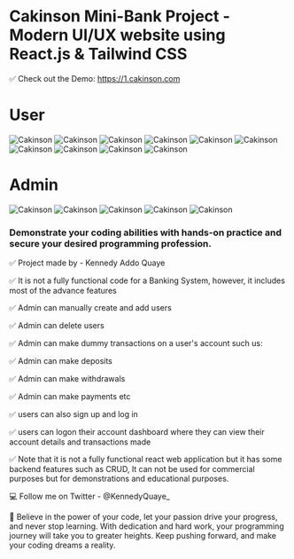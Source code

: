 # Cakinson Mini-Bank Project - Modern UI/UX website using React.js & Tailwind CSS


✅ Check out the Demo: https://1.cakinson.com


# User
![Cakinson](https://i.ibb.co/bKRq16y/Screenshot-2023-04-11-at-07-59-04-Cakinson.png)
![Cakinson](https://i.ibb.co/ZYyFCmb/Screenshot-2023-04-11-at-08-16-46-Cakinson.png)
![Cakinson](https://i.ibb.co/fvWwjks/Screenshot-2023-04-11-at-08-27-00-Cakinson.png)
![Cakinson](https://i.ibb.co/qsfHqhd/Screenshot-2023-04-11-at-08-21-04-Cakinson.png)
![Cakinson](https://i.ibb.co/59RKm1K/Screenshot-2023-04-11-at-08-32-36-Cakinson.png)
![Cakinson](https://i.ibb.co/0D0gPcw/Screenshot-2023-04-11-at-08-34-48-Cakinson.png)
![Cakinson](https://i.ibb.co/4dWsnKR/Screenshot-2023-04-11-at-08-36-53-Cakinson.png)
![Cakinson](https://i.ibb.co/0h6NKnF/Screenshot-2023-04-11-at-08-50-41-Cakinson.png)
![Cakinson](https://i.ibb.co/0h6NKnF/Screenshot-2023-04-11-at-08-50-41-Cakinson.png)
![Cakinson](https://i.ibb.co/MCCc1fJ/Screenshot-2023-04-11-at-08-58-59-Cakinson.png)

# Admin
![Cakinson](https://i.ibb.co/dfbHWqq/Screenshot-2023-04-11-at-08-40-58-Cakinson.png)
![Cakinson](https://i.ibb.co/8K5NSTC/Screenshot-2023-04-11-at-08-43-41-Cakinson.png)
![Cakinson](https://i.ibb.co/zRz5VTJ/Screenshot-2023-04-11-at-08-45-36-Cakinson.png)
![Cakinson](https://i.ibb.co/JHX0BJn/Screenshot-2023-04-11-at-08-47-31-Cakinson.png)
![Cakinson](https://i.ibb.co/JHX0BJn/Screenshot-2023-04-11-at-08-47-31-Cakinson.png)

### Demonstrate your coding abilities with hands-on practice and secure your desired programming profession.

✅ Project made by - Kennedy Addo Quaye


✅ It is not a fully functional code for a Banking System, however, it includes most of the advance features


✅ Admin can manually create and add users


✅ Admin can delete users


✅ Admin can make dummy transactions on a user's account such us:


✅ Admin can make deposits


✅ Admin can make withdrawals


✅ Admin can make payments
etc


✅ users can also sign up and log in


✅ users can logon their account dashboard where they can view their account details and transactions made


✅ Note that it is not a fully functional react web application but it has some backend features such as CRUD, It can not be used for commercial purposes but for demonstrations and educational purposes.


💻 Follow me on Twitter - @KennedyQuaye_


📙 Believe in the power of your code, let your passion drive your progress, and never stop learning. With dedication and hard work, your programming journey will take you to greater heights. Keep pushing forward, and make your coding dreams a reality.
